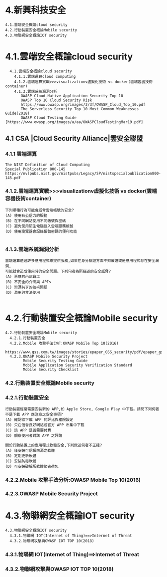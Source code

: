 # 4.新興科技安全
```
4.1.雲端安全概論cloud security
4.2.行動裝置安全概論Mobile security
4.3.物聯網安全概論IOT security
```
# 4.1.雲端安全概論cloud security
```
  4.1.雲端安全概論cloud security
    4.1.1.雲端運算cloud computing
    4.1.2.雲端運算實戰>>>visualizationv虛擬化技術 vs docker(雲端容器技術container)
    4.1.3.雲端系統漏洞分析
       OWASP Cloud-Native Application Security Top 10
       OWASP Top 10 Cloud Security Risk
       https://www.owasp.org/images/3/3f/OWASP_Cloud_Top_10.pdf
       The Serverless Security Top 10 Most Common Weaknesses Guide(2018)
       OWASP Cloud Testing Guide [https://www.owasp.org/images/a/aa/OWASPCloudTestingMar19.pdf]
```

## 4.1 CSA |Cloud Security Alliance|雲安全聯盟
### 4.1.1 雲端運算
```
The NIST Definition of Cloud Computing
Special Publication 800-145
https://nvlpubs.nist.gov/nistpubs/Legacy/SP/nistspecialpublication800-145.pdf
```
### 4.1.2.雲端運算實戰>>>visualizationv虛擬化技術 vs docker(雲端容器技術container)
```
下列哪種行為可能會威脅雲端帳號的安全?
(A) 使用有公信力的服務
(B) 在不同網站使用不同帳號與密碼
(C) 避免使用陌生電腦登入雲端服務帳號
(D) 使用瀏覽器會記錄帳號密碼的便利功能


```
### 4.1.3.雲端系統漏洞分析
```
雲端運算透過許多應用程式來提供服務,如果在身分驗證方面不夠嚴謹或是應用程式存在安全漏洞,
可能就會造成使用時的安全問題。下列何者為所描述的安全威脅?
(A) 惡意的內部員工
(B) 不安全的介面與 APIs
(C) 資源共享的技術問題
(D) 濫用與非法使用


```
# 4.2.行動裝置安全概論Mobile security
```
4.2.行動裝置安全概論Mobile security
  4.2.1.行動裝置安全
  4.2.2.Mobile 攻擊手法分析:OWASP Mobile Top 10(2016)
    https://www.gss.com.tw/images/stories/epaper_GSS_security/pdf/epaper_gss_security_0132.pdf
  4.2.3.OWASP Mobile Security Project
        Mobile Security Testing Guide
        Mobile Application Security Verification Standard
        Mobile Security Checklist
```
### 4.2.行動裝置安全概論Mobile security
### 4.2.1.行動裝置安全
```
行動裝置經常需要安裝新的 APP,如 Apple Store, Google Play 中下載。請問下列何者不是下載 APP 應注意之安全事項?
(A) 確認欲下載 APP 的評比與權限設定
(B) 只在信譽良好網站或官方 APP 市集中下載
(C) 該 APP 是否需要付費
(D) 觀察使用者對該 APP 之評論

關於行動裝置上的應用程式軟體安全,下列敘述何者不正確?
(A) 僅安裝可信賴來源之軟體
(B) 定期更新軟體
(C) 安裝防毒軟體
(D) 可安裝破解版軟體節省荷包

```
### 4.2.2.Mobile 攻擊手法分析:OWASP Mobile Top 10(2016)
### 4.2.3.OWASP Mobile Security Project
# 4.3.物聯網安全概論IOT security
```
4.3.物聯網安全概論IOT security
  4.3.1.物聯網 IOT(Internet of Thing)==>Internet of Threat
  4.3.2.物聯網攻擊與OWASP IOT TOP 10(2018)
```
### 4.3.1.物聯網 IOT(Internet of Thing)==>Internet of Threat
### 4.3.2.物聯網攻擊與OWASP IOT TOP 10(2018)




